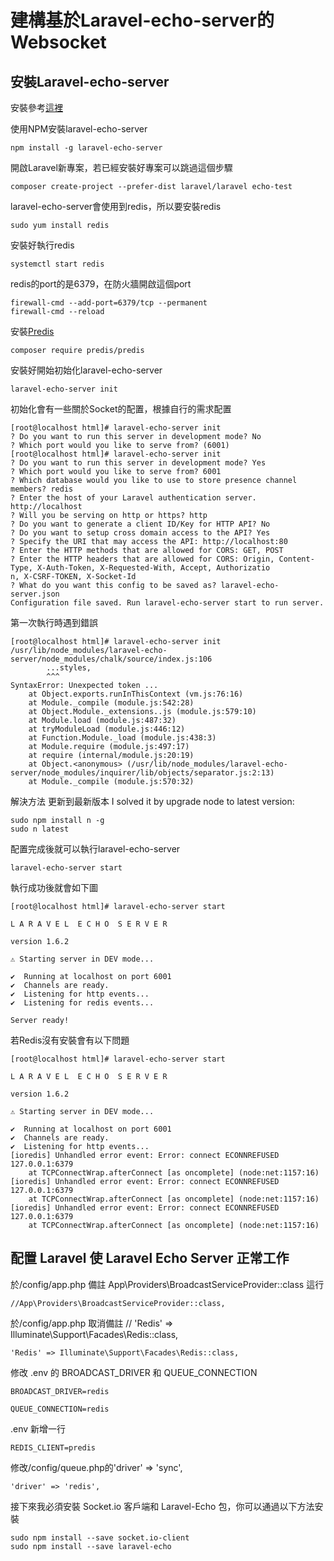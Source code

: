 # 建構基於Laravel-echo-server的Websocket

## 安裝Laravel-echo-server

安裝參考<a href="https://learnku.com/laravel/t/13101/using-laravel-echo-server-to-build-real-time-applications">這裡</a>

使用NPM安裝laravel-echo-server
```
npm install -g laravel-echo-server
```

開啟Laravel新專案，若已經安裝好專案可以跳過這個步驟
```
composer create-project --prefer-dist laravel/laravel echo-test
```

laravel-echo-server會使用到redis，所以要安裝redis
```
sudo yum install redis
```
安裝好執行redis
```
systemctl start redis
```
redis的port的是6379，在防火牆開啟這個port
```
firewall-cmd --add-port=6379/tcp --permanent
firewall-cmd --reload
```

安裝<a href="https://github.com/predis/predis">Predis</a>
```
composer require predis/predis
```

安裝好開始初始化laravel-echo-server
```
laravel-echo-server init
```
初始化會有一些關於Socket的配置，根據自行的需求配置
```
[root@localhost html]# laravel-echo-server init
? Do you want to run this server in development mode? No
? Which port would you like to serve from? (6001)
[root@localhost html]# laravel-echo-server init
? Do you want to run this server in development mode? Yes
? Which port would you like to serve from? 6001
? Which database would you like to use to store presence channel members? redis
? Enter the host of your Laravel authentication server. http://localhost
? Will you be serving on http or https? http
? Do you want to generate a client ID/Key for HTTP API? No
? Do you want to setup cross domain access to the API? Yes
? Specify the URI that may access the API: http://localhost:80
? Enter the HTTP methods that are allowed for CORS: GET, POST
? Enter the HTTP headers that are allowed for CORS: Origin, Content-Type, X-Auth-Token, X-Requested-With, Accept, Authorizatio
n, X-CSRF-TOKEN, X-Socket-Id
? What do you want this config to be saved as? laravel-echo-server.json
Configuration file saved. Run laravel-echo-server start to run server.
```
第一次執行時遇到錯誤
```
[root@localhost html]# laravel-echo-server init
/usr/lib/node_modules/laravel-echo-server/node_modules/chalk/source/index.js:106
        ...styles,
        ^^^
SyntaxError: Unexpected token ...
    at Object.exports.runInThisContext (vm.js:76:16)
    at Module._compile (module.js:542:28)
    at Object.Module._extensions..js (module.js:579:10)
    at Module.load (module.js:487:32)
    at tryModuleLoad (module.js:446:12)
    at Function.Module._load (module.js:438:3)
    at Module.require (module.js:497:17)
    at require (internal/module.js:20:19)
    at Object.<anonymous> (/usr/lib/node_modules/laravel-echo-server/node_modules/inquirer/lib/objects/separator.js:2:13)
    at Module._compile (module.js:570:32)
```
解決方法
更新到最新版本
I solved it by upgrade node to latest version:
```
sudo npm install n -g
sudo n latest
```

配置完成後就可以執行laravel-echo-server
```
laravel-echo-server start
```
執行成功後就會如下圖
```
[root@localhost html]# laravel-echo-server start

L A R A V E L  E C H O  S E R V E R

version 1.6.2

⚠ Starting server in DEV mode...

✔  Running at localhost on port 6001
✔  Channels are ready.
✔  Listening for http events...
✔  Listening for redis events...

Server ready!
```
若Redis沒有安裝會有以下問題
```
[root@localhost html]# laravel-echo-server start

L A R A V E L  E C H O  S E R V E R

version 1.6.2

⚠ Starting server in DEV mode...

✔  Running at localhost on port 6001
✔  Channels are ready.
✔  Listening for http events...
[ioredis] Unhandled error event: Error: connect ECONNREFUSED 127.0.0.1:6379
    at TCPConnectWrap.afterConnect [as oncomplete] (node:net:1157:16)
[ioredis] Unhandled error event: Error: connect ECONNREFUSED 127.0.0.1:6379
    at TCPConnectWrap.afterConnect [as oncomplete] (node:net:1157:16)
[ioredis] Unhandled error event: Error: connect ECONNREFUSED 127.0.0.1:6379
    at TCPConnectWrap.afterConnect [as oncomplete] (node:net:1157:16)
```

## 配置 Laravel 使 Laravel Echo Server 正常工作

於/config/app.php 備註 App\Providers\BroadcastServiceProvider::class 這行
```
//App\Providers\BroadcastServiceProvider::class,
```
於/config/app.php 取消備註 // 'Redis' => Illuminate\Support\Facades\Redis::class,
```
'Redis' => Illuminate\Support\Facades\Redis::class,
```

修改 .env 的 BROADCAST_DRIVER 和 QUEUE_CONNECTION
```
BROADCAST_DRIVER=redis
```
```
QUEUE_CONNECTION=redis
```
.env 新增一行
```
REDIS_CLIENT=predis
```

修改/config/queue.php的'driver' => 'sync',
```
'driver' => 'redis',
```

接下來我必須安裝 Socket.io 客戶端和 Laravel-Echo 包，你可以通過以下方法安裝
```
sudo npm install --save socket.io-client
sudo npm install --save laravel-echo
```
